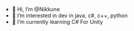 - 👋 Hi, I’m @Nikkune
- 👀 I’m interested in dev in java, c#, c++, python
- 🌱 I’m currently learning C# For Unity
